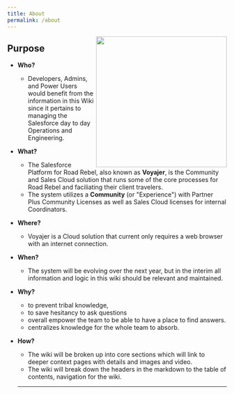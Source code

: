 ```yaml
---
title: About
permalink: /about
---
```


<img height="300" width="300" src="https://claytonboss7.github.io/voyajerwiki/assets/img/welcome.png" align="right">

## Purpose

- **Who?**

  - Developers, Admins, and Power Users would benefit from the information in this Wiki since it pertains to managing the Salesforce day to day Operations and Engineering.

- **What?**

  - The Salesforce Platform for Road Rebel, also known as **Voyajer**, is the Community and Sales Cloud solution that runs some of the core processes for Road Rebel and faciliating their client travelers.
  - The system utilizes a **Community** (or "Experience") with Partner Plus Community Licenses as well as Sales Cloud licenses for internal Coordinators.

- **Where?**

  - Voyajer is a Cloud solution that current only requires a web browser with an internet connection.

- **When?**

  - The system will be evolving over the next year, but in the interim all information and logic in this wiki should be relevant and maintained.

- **Why?**

  - to prevent tribal knowledge,
  - to save hesitancy to ask questions
  - overall empower the team to be able to have a place to find answers.
  - centralizes knowledge for the whole team to absorb.

- **How?**

  - The wiki will be broken up into core sections which will link to deeper context pages with details and images and video.
  - The wiki will break down the headers in the markdown to the table of contents, navigation for the wiki.

  ***